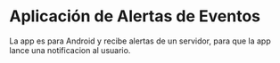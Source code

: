 # Aplicación de Alertas de Eventos

La app es para Android y recibe alertas de un servidor, para que la app lance una notificacion al usuario.
